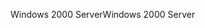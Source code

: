 <span data-ttu-id="5c386-101">Windows 2000 Server</span><span class="sxs-lookup"><span data-stu-id="5c386-101">Windows 2000 Server</span></span>